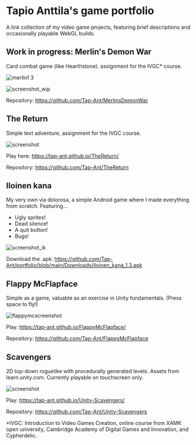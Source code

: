 # Tapio Anttila's game portfolio
A link collection of my video game projects, featuring brief descriptions and occasionally playable WebGL builds.



## Work in progress: Merlin's Demon War
Card combat game (like Hearthstone). assignment for the IVGC* course.

![merlin1 3](https://github.com/Tap-Ant/portfolio/assets/39406675/5f795234-9653-40dc-a09e-bfed19c873ca)

![screenshot_wip](https://github.com/Tap-Ant/portfolio/assets/39406675/c40d05c5-65ba-48b8-9aa3-b5f0b11c86c9)

Repository: https://github.com/Tap-Ant/MerlinsDemonWar

## The Return
Simple text adventure, assignment for the IVGC course.

![screenshot](https://github.com/Tap-Ant/portfolio/assets/39406675/b1aa315b-9ddc-4499-8c15-c12cde839fe7)

Play here: https://tap-ant.github.io/TheReturn/ 

Repository: https://github.com/Tap-Ant/TheReturn 

## Iloinen kana
My very own via dolorosa, a simple Android game where I made everything from scratch. Featuring...

- Ugly sprites!
- Dead silence!
- A quit button!
- Bugs!

![screenshot_ik](https://github.com/Tap-Ant/portfolio/assets/39406675/4e9a9c16-71fa-4480-bb27-3ae417824f40)

Download the .apk: https://github.com/Tap-Ant/portfolio/blob/main/Downloads/iloinen_kana_1.3.apk

## Flappy McFlapface
Simple as a game, valuable as an exercise in Unity fundamentals. (Press space to fly!)

![flappymcscreenshot](https://github.com/Tap-Ant/portfolio/assets/39406675/23a31117-cffc-4eb3-9a93-428eeae60df3)

Play: https://tap-ant.github.io/FlappyMcFlapface/ 

Repository: https://github.com/Tap-Ant/FlappyMcFlapface

## Scavengers
2D top-down roguelike with procedurally generated levels. Assets from learn.unity.com.
Currently playable on touchscreen only.

![screenshot](https://github.com/Tap-Ant/portfolio/assets/39406675/c67851f1-bcc0-4d5a-a8a2-8c5956b4e7f7)

Play: https://tap-ant.github.io/Unity-Scavengers/

Repository: https://github.com/Tap-Ant/Unity-Scavengers 

*IVGC: Introduction to Video Games Creation, online course from XAMK open university, Cambridge Academy of Digital Games and Innovation, and Cypherdelic.

